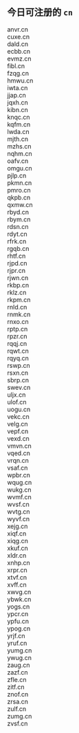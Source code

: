
## 今日可注册的 `cn`
>
anvr.cn   
cuxe.cn   
dald.cn   
ecbb.cn   
evmz.cn   
fibl.cn   
fzqg.cn   
hmwu.cn   
iwta.cn   
jjap.cn   
jqxh.cn   
kibn.cn   
knqc.cn   
kqfm.cn   
lwda.cn   
mjth.cn   
mzhs.cn   
nqhm.cn   
oafv.cn   
omgu.cn   
pjlp.cn   
pkmn.cn   
pmro.cn   
qkpb.cn   
qxmw.cn   
rbyd.cn   
rbym.cn   
rdsn.cn   
rdyt.cn   
rfrk.cn   
rgqb.cn   
rhtf.cn   
rjpd.cn   
rjpr.cn   
rjwn.cn   
rkbp.cn   
rklz.cn   
rkpm.cn   
rnld.cn   
rnmk.cn   
rnxo.cn   
rptp.cn   
rpzr.cn   
rqqj.cn   
rqwt.cn   
rqyq.cn   
rswp.cn   
rsxn.cn   
sbrp.cn   
swev.cn   
uljx.cn   
ulof.cn   
uogu.cn   
vekc.cn   
velg.cn   
vepf.cn   
vexd.cn   
vmvn.cn   
vqed.cn   
vrqn.cn   
vsaf.cn   
wpbr.cn   
wqug.cn   
wukg.cn   
wvmf.cn   
wvsf.cn   
wvtg.cn   
wyvf.cn   
xejg.cn   
xiqf.cn   
xiqg.cn   
xkuf.cn   
xldr.cn   
xnhp.cn   
xrpr.cn   
xtvf.cn   
xvff.cn   
xwvg.cn   
ybwk.cn   
yogs.cn   
ypcr.cn   
ypfu.cn   
ypog.cn   
yrjf.cn   
yruf.cn   
yumg.cn   
ywug.cn   
zaug.cn   
zazf.cn   
zfle.cn   
zitf.cn   
znof.cn   
zrsa.cn   
zulf.cn   
zumg.cn   
zvsf.cn   


